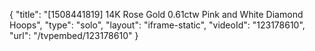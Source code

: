 {
    "title": "[1508441819] 14K Rose Gold 0.61ctw Pink and White Diamond Hoops",
    "type": "solo",
    "layout": "iframe-static",
    "videoId": "123178610",
    "url": "\/tvpembed\/123178610"
}